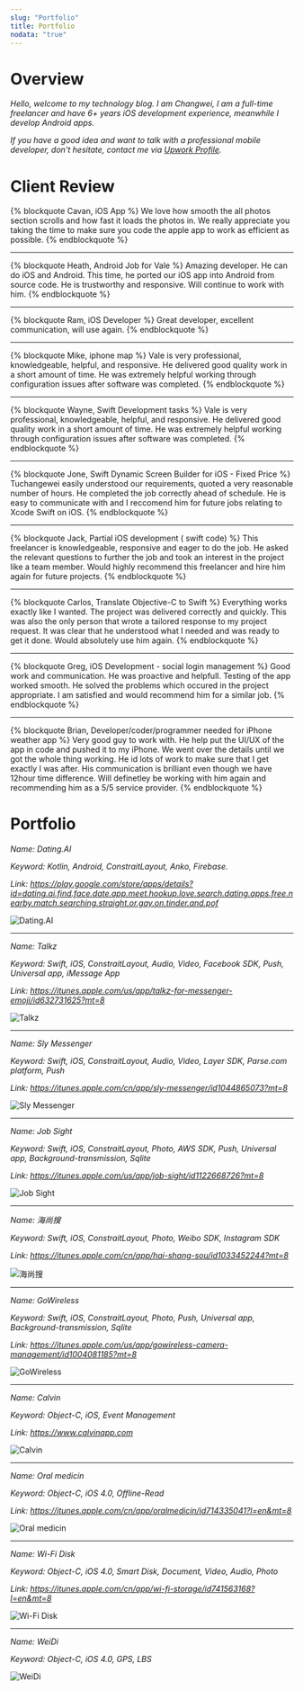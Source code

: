 ```yaml
---
slug: "Portfolio"
title: Portfolio
nodata: "true"
---
```


# Overview
*Hello, welcome to my technology blog. I am Changwei, I am a full-time freelancer and have 6+ years iOS development experience, meanwhile I develop Android apps.*

*If you have a good idea and want to talk with a professional mobile developer, don't hesitate, contact me via [Upwork Profile](https://www.upwork.com/o/profiles/users/_~01eeefc89751549361/).*
# Client Review
{% blockquote Cavan, iOS App %}
We love how smooth the all photos section scrolls and how fast it loads the photos in. We really appreciate you taking the time to make sure you code the apple app to work as efficient as possible.
{% endblockquote %}
***
{% blockquote Heath, Android Job for Vale %}
Amazing developer. He can do iOS and Android. This time, he ported our iOS app into Android from source code. He is trustworthy and responsive. Will continue to work with him.
{% endblockquote %}
***

{% blockquote Ram, iOS Developer %}
Great developer, excellent communication, will use again.
{% endblockquote %}
***

{% blockquote Mike, iphone map %}
Vale is very professional, knowledgeable, helpful, and responsive. He delivered good quality work in a short amount of time. He was extremely helpful working through configuration issues after software was completed.
{% endblockquote %}
***

{% blockquote Wayne, Swift Development tasks %}
Vale is very professional, knowledgeable, helpful, and responsive. He delivered good quality work in a short amount of time. He was extremely helpful working through configuration issues after software was completed.
{% endblockquote %}
***

{% blockquote Jone, Swift Dynamic Screen Builder for iOS - Fixed Price %}
Tuchangewei easily understood our requirements, quoted a very reasonable number of hours. He completed the job correctly ahead of schedule. He is easy to communicate with and I reccomend him for future jobs relating to Xcode Swift on iOS.
{% endblockquote %}
***

{% blockquote Jack, Partial iOS development ( swift code) %}
This freelancer is knowledgeable, responsive and eager to do the job. He asked the relevant questions to further the job and took an interest in the project like a team member. Would highly recommend this freelancer and hire him again for future projects.
{% endblockquote %}
***

{% blockquote Carlos, Translate Objective-C to Swift %}
Everything works exactly like I wanted. The project was delivered correctly and quickly.  This was also the only person that wrote a tailored response to my project request. It was clear that he understood what I needed and was ready to get it done. Would absolutely use him again.
{% endblockquote %}
***

{% blockquote Greg, iOS Development - social login management %}
Good work and communication. He was proactive and helpfull. Testing of the app worked smooth. He solved the problems which occured in the project appropriate. I am satisfied and would recommend him for a similar job.
{% endblockquote %}
***

{% blockquote Brian, Developer/coder/programmer needed for iPhone weather app
 %}
Very good guy to work with. He help put the UI/UX of the app in code and pushed it to my iPhone. We went over the details until we got the whole thing working. He id lots of work to make sure that I get exactly I was after. His communication is brilliant even though we have 12hour time difference.   Will definetley be working with him again and recommending him as a 5/5 service provider.
{% endblockquote %}

# Portfolio
*Name: Dating.AI*

*Keyword: Kotlin, Android, ConstraitLayout, Anko, Firebase.*

*Link: https://play.google.com/store/apps/details?id=dating.ai.find.face.date.app.meet.hookup.love.search.dating.apps.free.nearby.match.searching.straight.or.gay.on.tinder.and.pof*

![Dating.AI](index/DatingAI.png)

***

*Name: Talkz*

*Keyword: Swift, iOS, ConstraitLayout, Audio, Video, Facebook SDK, Push, Universal app, iMessage App*

*Link: https://itunes.apple.com/us/app/talkz-for-messenger-emoji/id632731625?mt=8*

![Talkz](index/Talkz.png)

***

*Name: Sly Messenger*

*Keyword: Swift, iOS, ConstraitLayout, Audio, Video, Layer SDK, Parse.com platform, Push*

*Link: https://itunes.apple.com/cn/app/sly-messenger/id1044865073?mt=8*

![Sly Messenger](index/SlyMessenger.png)

***

*Name: Job Sight*

*Keyword: Swift, iOS, ConstraitLayout, Photo, AWS SDK, Push, Universal app, Background-transmission, Sqlite*

*Link: https://itunes.apple.com/us/app/job-sight/id1122668726?mt=8*

![Job Sight](index/JobSight.png)

***
*Name: 海尚搜*

*Keyword: Swift, iOS, ConstraitLayout, Photo, Weibo SDK, Instagram SDK*

*Link: https://itunes.apple.com/cn/app/hai-shang-sou/id1033452244?mt=8*

![海尚搜](index/HaiShangSou.png)

***
*Name: GoWireless*

*Keyword: Swift, iOS, ConstraitLayout, Photo, Push, Universal app, Background-transmission, Sqlite*

*Link: https://itunes.apple.com/us/app/gowireless-camera-management/id1004081185?mt=8*

![GoWireless](index/GoWireless.png)

***
*Name: Calvin*

*Keyword: Object-C, iOS, Event Management*

*Link: https://www.calvinapp.com*

![Calvin](index/Calvin.png)

***
*Name: Oral medicin*

*Keyword: Object-C, iOS 4.0, Offline-Read*

*Link: https://itunes.apple.com/cn/app/oralmedicin/id714335041?l=en&mt=8*

![Oral medicin](index/OralMedicin.png)

***
*Name: Wi-Fi Disk*

*Keyword: Object-C, iOS 4.0, Smart Disk, Document, Video, Audio, Photo*

*Link: https://itunes.apple.com/cn/app/wi-fi-storage/id741563168?l=en&mt=8*

![Wi-Fi Disk](index/WiFiDisk.png)
***
*Name: WeiDi*

*Keyword: Object-C, iOS 4.0, GPS, LBS*

![WeiDi](index/Weidi.png)